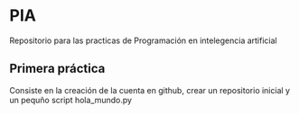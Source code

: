 # PIA
Repositorio para las practicas de Programación en intelegencia artificial

## Primera práctica
Consiste en la creación de la cuenta en github, crear un repositorio inicial y un pequño script hola_mundo.py
